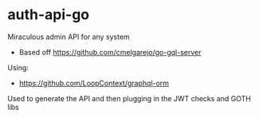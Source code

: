 # auth-api-go

Miraculous admin API for any system

- Based off <https://github.com/cmelgarejo/go-gql-server>

Using:

- <https://github.com/LoopContext/graphql-orm>

Used to generate the API and then plugging in the JWT checks and GOTH libs
